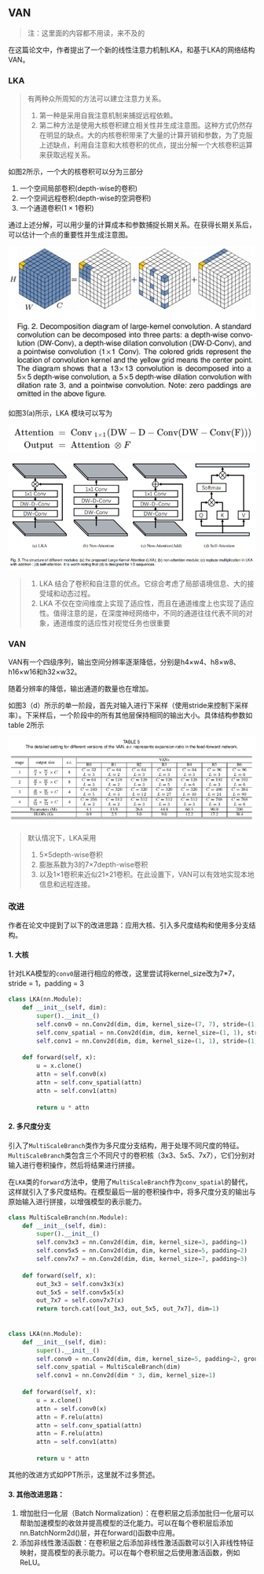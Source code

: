 ## VAN

> 注：这里面的内容都不用读，来不及的

在这篇论文中，作者提出了一个新的线性注意力机制LKA，和基于LKA的网络结构VAN。

### LKA

> 有两种众所周知的方法可以建立注意力关系。
>
> 1. 第一种是采用自我注意机制来捕捉远程依赖。
> 2. 第二种方法是使用大核卷积建立相关性并生成注意图。这种方式仍然存在明显的缺点。大的内核卷积带来了大量的计算开销和参数，为了克服上述缺点，利用自注意和大核卷积的优点，提出分解一个大核卷积运算来获取远程关系。

如图2所示，一个大的核卷积可以分为三部分

1. 一个空间局部卷积(depth-wise的卷积)
2. 一个空间远程卷积(depth-wise的空洞卷积)
3. 一个通道卷积(1 × 1卷积)

通过上述分解，可以用少量的计算成本和参数捕捉长期关系。在获得长期关系后，可以估计一个点的重要性并生成注意图。

![image-20230527164359355](Pic/image-20230527164359355.png)

如图3(a)所示，LKA 模块可以写为

![image-20230527164336776](Pic/image-20230527164336776.png)

![image-20230527164421620](Pic/image-20230527164421620.png)



> 1. LKA 结合了卷积和自注意的优点。它综合考虑了局部语境信息、大的接受域和动态过程。
> 2. LKA 不仅在空间维度上实现了适应性，而且在通道维度上也实现了适应性。值得注意的是，在深度神经网络中，不同的通道往往代表不同的对象，通道维度的适应性对视觉任务也很重要

### VAN

VAN有一个四级序列，输出空间分辨率逐渐降低，分别是h4×w4、h8×w8、h16×w16和h32×w32。

随着分辨率的降低，输出通道的数量也在增加。

如图3（d）所示的单一阶段，首先对输入进行下采样（使用stride来控制下采样率）。下采样后，一个阶段中的所有其他层保持相同的输出大小。具体结构参数如table 2所示

![image-20230527164758415](Pic/image-20230527164758415.png)

> 默认情况下，LKA采用
>
> 1. 5×5depth-wise卷积
> 2. 膨胀系数为3的7×7depth-wise卷积
> 3. 以及1×1卷积来近似21×21卷积。在此设置下，VAN可以有效地实现本地信息和远程连接。

### 改进

作者在论文中提到了以下的改进思路：应用大核、引入多尺度结构和使用多分支结构。

#### 1. 大核

针对LKA模型的`conv0`层进行相应的修改，这里尝试将kernel_size改为7*7，stride = 1，padding  = 3

```python
class LKA(nn.Module):
    def __init__(self, dim):
        super().__init__()
        self.conv0 = nn.Conv2d(dim, dim, kernel_size=(7, 7), stride=(1, 1), padding=(3, 3), groups=dim)
        self.conv_spatial = nn.Conv2d(dim, dim, kernel_size=(1, 1), stride=(1, 1))
        self.conv1 = nn.Conv2d(dim, dim, kernel_size=(1, 1), stride=(1, 1))

    def forward(self, x):
        u = x.clone()
        attn = self.conv0(x)
        attn = self.conv_spatial(attn)
        attn = self.conv1(attn)

        return u * attn
```

#### 2. 多尺度分支

引入了`MultiScaleBranch`类作为多尺度分支结构，用于处理不同尺度的特征。`MultiScaleBranch`类包含三个不同尺寸的卷积核（3x3、5x5、7x7），它们分别对输入进行卷积操作，然后将结果进行拼接。

在`LKA`类的`forward`方法中，使用了`MultiScaleBranch`作为`conv_spatial`的替代，这样就引入了多尺度结构。在模型最后一层的卷积操作中，将多尺度分支的输出与原始输入进行拼接，以增强模型的表示能力。

```python
class MultiScaleBranch(nn.Module):
    def __init__(self, dim):
        super().__init__()
        self.conv3x3 = nn.Conv2d(dim, dim, kernel_size=3, padding=1)
        self.conv5x5 = nn.Conv2d(dim, dim, kernel_size=5, padding=2)
        self.conv7x7 = nn.Conv2d(dim, dim, kernel_size=7, padding=3)

    def forward(self, x):
        out_3x3 = self.conv3x3(x)
        out_5x5 = self.conv5x5(x)
        out_7x7 = self.conv7x7(x)
        return torch.cat([out_3x3, out_5x5, out_7x7], dim=1)


class LKA(nn.Module):
    def __init__(self, dim):
        super().__init__()
        self.conv0 = nn.Conv2d(dim, dim, kernel_size=5, padding=2, groups=dim)
        self.conv_spatial = MultiScaleBranch(dim)
        self.conv1 = nn.Conv2d(dim * 3, dim, kernel_size=1)

    def forward(self, x):
        u = x.clone()
        attn = self.conv0(x)
        attn = F.relu(attn)
        attn = self.conv_spatial(attn)
        attn = F.relu(attn)
        attn = self.conv1(attn)

        return u * attn
```

其他的改进方式如PPT所示，这里就不过多赘述。

#### 3. 其他改进思路：

1. 增加批归一化层（Batch Normalization）：在卷积层之后添加批归一化层可以帮助加速模型的收敛并提高模型的泛化能力。可以在每个卷积层后添加nn.BatchNorm2d()层，并在forward()函数中应用。
2. 添加非线性激活函数：在卷积层之后添加非线性激活函数可以引入非线性特征映射，提高模型的表示能力。可以在每个卷积层之后使用激活函数，例如ReLU。